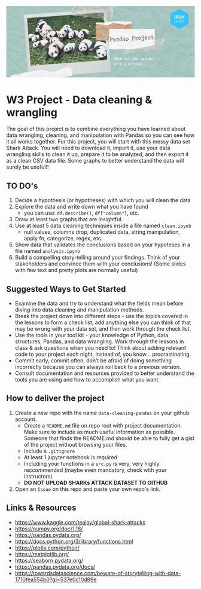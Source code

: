 ![portada](https://github.com/Ironhack-Data-Madrid-Enero-2022/w3-pandas-project/blob/main/images/portada.jpg)

# W3 Project - Data cleaning & wrangling

The goal of this project is to combine everything you have learned about data wrangling, cleaning, and manipulation with Pandas so you can see how it all works together. For this project, you will start with this messy data set Shark Attack. You will need to download it, import it, use your data wrangling skills to clean it up, prepare it to be analyzed, and then export it as a clean CSV data file. Some graphs to better understand the data will surely be useful!!

## TO DO's

1. Decide a hypothesis (or hypotheses) with which you will clean the data
2. Explore the data and write down what you have found
   - you can use: `df.describe()`, `df["column"]`, etc.
3. Draw at least two graphs that are insightful. 
4. Use at least 5 data cleaning techniques inside a file named `clean.ipynb`
   - null values, columns drop, duplicated data, string manipulation, apply fn, categorize, regex, etc.
5. Show data that validates the conclusions based on your hypoteses in a file named `analysis.ipynb`
6. Build a compelling story-telling around your findings. Think of your stakeholders and convince them with your conclusions! (Some slides with few text and pretty plots are normally useful)

## Suggested Ways to Get Started

- Examine the data and try to understand what the fields mean before diving into data cleaning and manipulation methods.
- Break the project down into different steps - use the topics covered in the lessons to form a check list, add anything else you can think of that may be wrong with your data set, and then work through the check list.
- Use the tools in your tool kit - your knowledge of Python, data structures, Pandas, and data wrangling.
  Work through the lessons in class & ask questions when you need to! Think about adding relevant code to your project each night, instead of, you know... procrastinating.
- Commit early, commit often, don’t be afraid of doing something incorrectly because you can always roll back to a previous version.
- Consult documentation and resources provided to better understand the tools you are using and how to accomplish what you want.

## How to deliver the project

1. Create a new repo with the name `data-cleaning-pandas` on your github account.
   - Create a `README.md` file on repo root with project documentation. Make sure to include as much useful information as possible. Someone that finds the README.md should be able to fully get a gist of the project without browsing your files.
   - Include a `.gitignore`
   - At least 1 jupyter notebook is required
   - Including your functions in a `src.py` is very, very highly reccommended (maybe even mandatory, check with your instructors)
   - **DO NOT UPLOAD SHARKs ATTACK DATASET TO GITHUB**
2. Open an `Issue` on this repo and paste your own repo's link.

## Links & Resources

- <https://www.kaggle.com/teajay/global-shark-attacks>
- <https://numpy.org/doc/1.18/>
- <https://pandas.pydata.org/>
- https://docs.python.org/3/library/functions.html
- https://plotly.com/python/
- https://matplotlib.org/
- https://seaborn.pydata.org/
- https://pandas.pydata.org/docs/
- https://towardsdatascience.com/beware-of-storytelling-with-data-1710fea554b0?gi=537e0c10d89e
